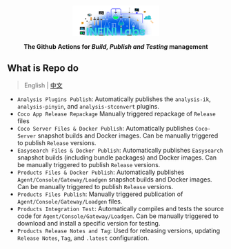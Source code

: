 <p align="center">
<a href="https://infinilabs.com/"><img src="docs/images/infinilabs.svg" alt="banner" width="200px"></a>
</p>

<p align="center">
<b>The Github Actions for <i>Build, Publish and Testing</i> management</b>
</p>

## What is Repo do

> English | [中文](README_zh.md)


- `Analysis Plugins Publish`: Automatically publishes the `analysis-ik`, `analysis-pinyin`, and `analysis-stconvert` plugins.
- `Coco App Release Repackage` Manually triggered repackage of `Release` files
- `Coco Server Files & Docker Publish`: Automatically publishes `Coco-Server` snapshot builds and Docker images.  Can be manually triggered to publish `Release` versions.
- `Easysearch Files & Docker Publish`: Automatically publishes `Easysearch` snapshot builds (including bundle packages) and Docker images. Can be manually triggered to publish `Release` versions.
- `Products Files & Docker Publish`: Automatically publishes `Agent/Console/Gateway/Loadgen` snapshot builds and Docker images. Can be manually triggered to publish `Release` versions.
- `Products Files Publish`: Manually triggered publication of `Agent/Console/Gateway/Loadgen` files.
- `Products Integration Test`: Automatically compiles and tests the source code for `Agent/Console/Gateway/Loadgen`. Can be manually triggered to download and install a specific version for testing.
- `Products Release Notes and Tag`: Used for releasing versions, updating `Release Notes`, `Tag`, and `.latest` configuration.